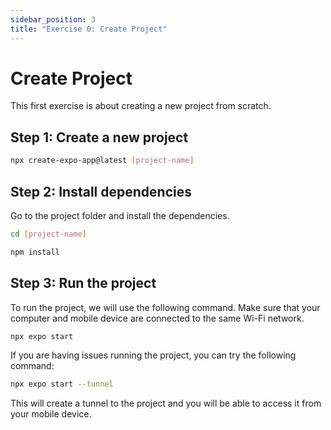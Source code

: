 ```yaml
---
sidebar_position: 3
title: "Exercise 0: Create Project"
---
```


# Create Project

This first exercise is about creating a new project from scratch.

## Step 1: Create a new project

```bash
npx create-expo-app@latest [project-name]
```

## Step 2: Install dependencies

Go to the project folder and install the dependencies.

```bash
cd [project-name]
```

```bash
npm install
```

## Step 3: Run the project

To run the project, we will use the following command. Make sure that your computer and mobile device are connected to the same Wi-Fi network.

```bash
npx expo start
```

If you are having issues running the project, you can try the following command:

```bash
npx expo start --tunnel
```

This will create a tunnel to the project and you will be able to access it from your mobile device.
